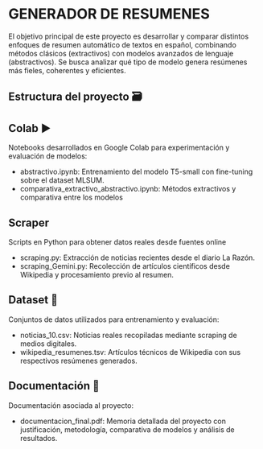 # GENERADOR DE RESUMENES 
El objetivo principal de este proyecto es desarrollar y comparar distintos enfoques de resumen automático de textos en español, combinando métodos clásicos 
(extractivos) con modelos avanzados de lenguaje (abstractivos). Se busca analizar qué tipo de modelo genera resúmenes más fieles, coherentes y eficientes.

## Estructura del proyecto 🗃️

## Colab ▶
Notebooks desarrollados en Google Colab para experimentación y evaluación de modelos:
- abstractivo.ipynb: Entrenamiento del modelo T5-small con fine-tuning sobre el dataset MLSUM.
- comparativa_extractivo_abstractivo.ipynb: Métodos extractivos y comparativa entre los modelos
  
## Scraper 
Scripts en Python para obtener datos reales desde fuentes online
- scraping.py: Extracción de noticias recientes desde el diario La Razón.
- scraping_Gemini.py: Recolección de artículos científicos desde Wikipedia y procesamiento previo al resumen.


## Dataset 📑
Conjuntos de datos utilizados para entrenamiento y evaluación:
- noticias_10.csv: Noticias reales recopiladas mediante scraping de medios digitales.
- wikipedia_resumenes.tsv: Artículos técnicos de Wikipedia con sus respectivos resúmenes generados.

## Documentación 📄
Documentación asociada al proyecto:
- documentacion_final.pdf: Memoria detallada del proyecto con justificación, metodología, comparativa de modelos y análisis de resultados.
